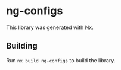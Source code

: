 # ng-configs

This library was generated with [Nx](https://nx.dev).

## Building

Run `nx build ng-configs` to build the library.
